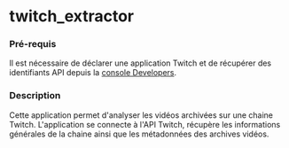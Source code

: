 # twitch_extractor


### Pré-requis
<p>Il est nécessaire de déclarer une application Twitch et de récupérer des identifiants API depuis la <a href="https://dev.twitch.tv/console/apps" target="_blank">console Developers</a>. </p>

### Description
<p>Cette application permet d'analyser les vidéos archivées sur une chaine Twitch. L'application se connecte à l'API Twitch, récupère les informations générales de la chaine ainsi que les métadonnées des archives vidéos. </p>
